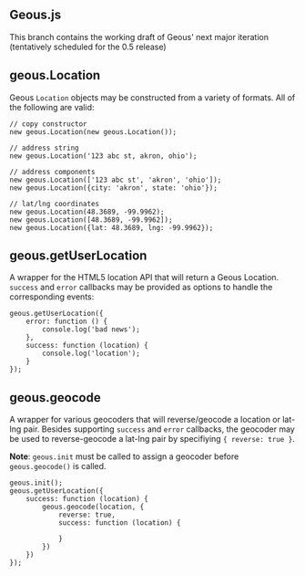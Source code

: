 Geous.js
--------

This branch contains the working draft of Geous' next major iteration (tentatively scheduled for the 0.5 release)

geous.Location
--------------

Geous `Location` objects may be constructed from a variety of formats. All of the following are valid:

    // copy constructor
    new geous.Location(new geous.Location());

    // address string
    new geous.Location('123 abc st, akron, ohio');

    // address components
    new geous.Location(['123 abc st', 'akron', 'ohio']);
    new geous.Location({city: 'akron', state: 'ohio'});

    // lat/lng coordinates
    new geous.Location(48.3689, -99.9962);
    new geous.Location([48.3689, -99.9962]);
    new geous.Location({lat: 48.3689, lng: -99.9962});


geous.getUserLocation
---------------------

A wrapper for the HTML5 location API that will return a Geous Location. `success` and `error` callbacks may be provided as options to handle the corresponding events:

    geous.getUserLocation({
        error: function () {
            console.log('bad news'); 
        },
        success: function (location) {
            console.log('location');
        }
    });

geous.geocode
-------------

A wrapper for various geocoders that will reverse/geocode a location or lat-lng pair. Besides supporting `success` and `error` callbacks, the geocoder may be used to reverse-geocode a lat-lng pair by specifiying `{ reverse: true }`.

**Note**: `geous.init` must be called to assign a geocoder before `geous.geocode()` is called.

    geous.init();
    geous.getUserLocation({
        success: function (location) {
            geous.geocode(location, {
                reverse: true,
                success: function (location) {

                }
            })
        })
    });
